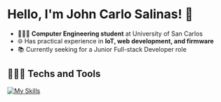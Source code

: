 # Hello, I'm John Carlo Salinas! 👋

* 👨🏻‍💻 **Computer Engineering student** at University of San Carlos 
* 🌐 Has practical experience in **IoT, web development, and firmware**
* 📚 Currently seeking for a Junior Full-stack Developer role

## 👨🏻‍💻 Techs and Tools
[![My Skills](https://skillicons.dev/icons?i=ts,js,react,html,css,bootstrap,postgres,firebase,c,java,python,fastapi,tensorflow,electron&theme=light)](https://skillicons.dev)
